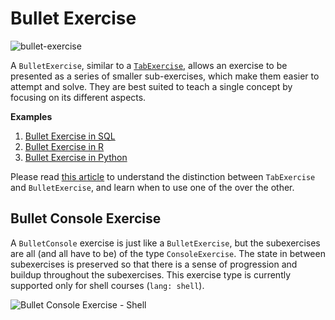 # Bullet Exercise

![bullet-exercise](/images/BulletExercise.png)

A `BulletExercise`, similar to a [`TabExercise`](tab-exercise.md), allows an exercise to be presented as a series of smaller sub-exercises, which make them easier to attempt and solve. They are best suited to teach a single concept by focusing on its different aspects.

__Examples__

1. [Bullet Exercise in SQL](examples/md/sql/BulletExercise.md)
2. [Bullet Exercise in R](examples/md/r/BulletExercise.md)
3. [Bullet Exercise in Python](examples/md/python/BulletExercise.md)

Please read [this article](/courses/guides/tab-vs-bullet-exercises.html) to understand the distinction between `TabExercise` and `BulletExercise`, and learn when to use one of the over the other.

## Bullet Console Exercise

A `BulletConsole` exercise is just like a `BulletExercise`, but the subexercises are all (and all have to be) of the type `ConsoleExercise`. The state in between subexercises is preserved so that there is a sense of progression and buildup throughout the subexercises. This exercise type is currently supported only for shell courses (`lang: shell`).

![Bullet Console Exercise - Shell](/images/BulletConsoleExerciseShell.png)